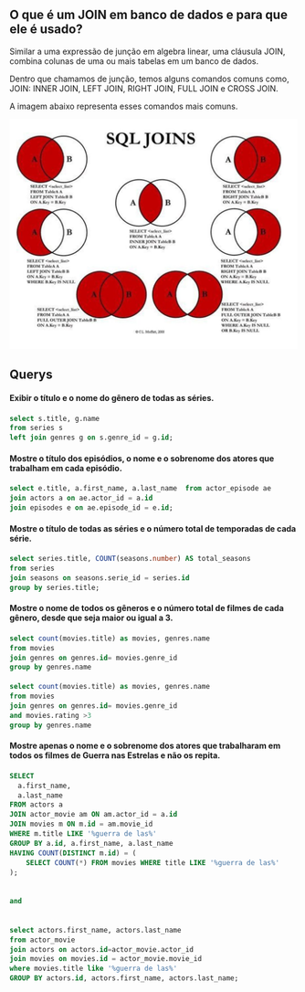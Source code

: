 ## O que é um JOIN em banco de dados e para que ele é usado?

Similar a uma expressão de junção em algebra linear, uma cláusula JOIN, combina colunas de uma ou mais tabelas em um banco de dados.

Dentro que chamamos de junção, temos alguns comandos comuns como, JOIN: INNER JOIN, LEFT JOIN, RIGHT JOIN, FULL JOIN e CROSS JOIN.

A imagem abaixo representa esses comandos mais comuns.

![alt text](image.png)

## Querys

#### Exibir o título e o nome do gênero de todas as séries.

```sql
select s.title, g.name 
from series s 
left join genres g on s.genre_id = g.id;
```

#### Mostre o título dos episódios, o nome e o sobrenome dos atores que trabalham em cada episódio.
```sql
select e.title, a.first_name, a.last_name  from actor_episode ae 
join actors a on ae.actor_id = a.id
join episodes e on ae.episode_id = e.id;
```


#### Mostre o título de todas as séries e o número total de temporadas de cada série.
```sql
select series.title, COUNT(seasons.number) AS total_seasons 
from series 
join seasons on seasons.serie_id = series.id 
group by series.title;
```
#### Mostre o nome de todos os gêneros e o número total de filmes de cada gênero, desde que seja maior ou igual a 3.
```sql
select count(movies.title) as movies, genres.name 
from movies 
join genres on genres.id= movies.genre_id 
group by genres.name

select count(movies.title) as movies, genres.name 
from movies 
join genres on genres.id= movies.genre_id 
and movies.rating >3
group by genres.name 
```
#### Mostre apenas o nome e o sobrenome dos atores que trabalharam em todos os filmes de Guerra nas Estrelas e não os repita.
```sql
SELECT 
  a.first_name, 
  a.last_name
FROM actors a
JOIN actor_movie am ON am.actor_id = a.id
JOIN movies m ON m.id = am.movie_id
WHERE m.title LIKE '%guerra de las%'
GROUP BY a.id, a.first_name, a.last_name
HAVING COUNT(DISTINCT m.id) = (
    SELECT COUNT(*) FROM movies WHERE title LIKE '%guerra de las%'
);


and 


select actors.first_name, actors.last_name
from actor_movie 
join actors on actors.id=actor_movie.actor_id
join movies on movies.id = actor_movie.movie_id
where movies.title like '%guerra de las%'
GROUP BY actors.id, actors.first_name, actors.last_name;
```